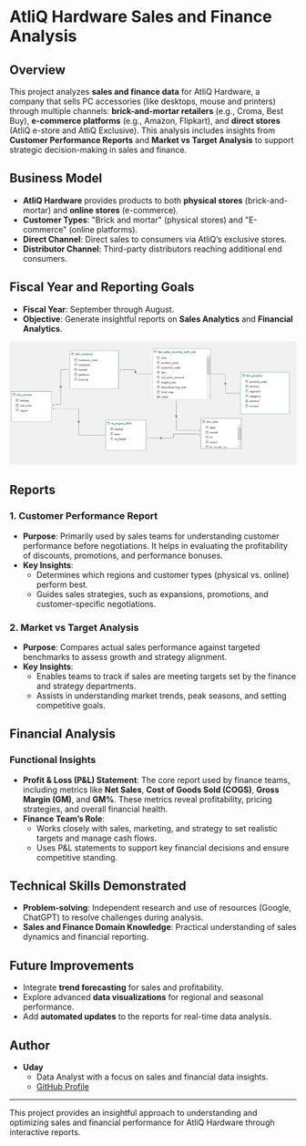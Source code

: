 # AtliQ Hardware Sales and Finance Analysis

## Overview

This project analyzes **sales and finance data** for AtliQ Hardware, a company that sells PC accessories (like desktops, mouse and printers) through multiple channels: **brick-and-mortar retailers** (e.g., Croma, Best Buy), **e-commerce platforms** (e.g., Amazon, Flipkart), and **direct stores** (AtliQ e-store and AtliQ Exclusive). This analysis includes insights from **Customer Performance Reports** and **Market vs Target Analysis** to support strategic decision-making in sales and finance.

## Business Model

- **AtliQ Hardware** provides products to both **physical stores** (brick-and-mortar) and **online stores** (e-commerce).
- **Customer Types**: "Brick and mortar" (physical stores) and "E-commerce" (online platforms).
- **Direct Channel**: Direct sales to consumers via AtliQ’s exclusive stores.
- **Distributor Channel**: Third-party distributors reaching additional end consumers.

## Fiscal Year and Reporting Goals

- **Fiscal Year**: September through August.
- **Objective**: Generate insightful reports on **Sales Analytics** and **Financial Analytics**.

![ERD](https://github.com/uday-data-nerd/AtliQ_Sales_and_Finance_Analysis_excel/blob/main/Data-Modeling.jpg
)

## Reports

### 1. Customer Performance Report

- **Purpose**: Primarily used by sales teams for understanding customer performance before negotiations. It helps in evaluating the profitability of discounts, promotions, and performance bonuses.
- **Key Insights**:
  - Determines which regions and customer types (physical vs. online) perform best.
  - Guides sales strategies, such as expansions, promotions, and customer-specific negotiations.

### 2. Market vs Target Analysis

- **Purpose**: Compares actual sales performance against targeted benchmarks to assess growth and strategy alignment.
- **Key Insights**:
  - Enables teams to track if sales are meeting targets set by the finance and strategy departments.
  - Assists in understanding market trends, peak seasons, and setting competitive goals.

## Financial Analysis

### Functional Insights

- **Profit & Loss (P&L) Statement**: The core report used by finance teams, including metrics like **Net Sales**, **Cost of Goods Sold (COGS)**, **Gross Margin (GM)**, and **GM%**. These metrics reveal profitability, pricing strategies, and overall financial health.
- **Finance Team’s Role**:
  - Works closely with sales, marketing, and strategy to set realistic targets and manage cash flows.
  - Uses P&L statements to support key financial decisions and ensure competitive standing.


## Technical Skills Demonstrated

- **Problem-solving**: Independent research and use of resources (Google, ChatGPT) to resolve challenges during analysis.
- **Sales and Finance Domain Knowledge**: Practical understanding of sales dynamics and financial reporting.


## Future Improvements

- Integrate **trend forecasting** for sales and profitability.
- Explore advanced **data visualizations** for regional and seasonal performance.
- Add **automated updates** to the reports for real-time data analysis.

## Author

- **Uday**  
  - Data Analyst with a focus on sales and financial data insights.
  - [GitHub Profile](https://github.com/uday-data-nerd)

---

This project provides an insightful approach to understanding and optimizing sales and financial performance for AtliQ Hardware through interactive reports.
